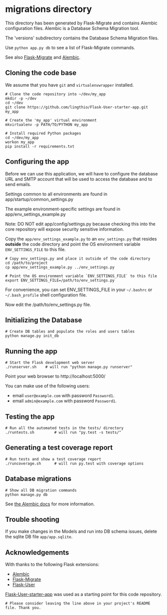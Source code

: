 # migrations directory

This directory has been generated by Flask-Migrate and contains Alembic configuration files.
Alembic is a Database Schema Migration tool.

The 'versions' subdirectory contains the Database Schema Migration files.

Use `python app.py db` to see a list of Flask-Migrate commands.

See also [Flask-Migrate](flask-migrate.readthedocs.org) and [Alembic](alembic.readthedocs.org).


## Cloning the code base
We assume that you have `git` and `virtualenvwrapper` installed.

    # Clone the code repository into ~/dev/my_app
    mkdir -p ~/dev
    cd ~/dev
    git clone https://github.com/lingthio/Flask-User-starter-app.git my_app

    # Create the 'my_app' virtual environment
    mkvirtualenv -p PATH/TO/PYTHON my_app

    # Install required Python packages
    cd ~/dev/my_app
    workon my_app
    pip install -r requirements.txt
    
    
## Configuring the app

Before we can use this application, we will have to configure the database URL and SMTP account
that will be used to access the database and to send emails.

Settings common to all environments are found in app/startup/common_settings.py

The example environment-specific settings are found in app/env_settings_example.py

Note: DO NOT edit app/config/settings.py because checking this into the core repository
will expose security sensitive information.

Copy the `app/env_settings_example.py` to an `env_settings.py` that resides **outside** the code directory
and point the OS environment variable `ENV_SETTINGS_FILE` to this file.

    # Copy env_settings.py and place it outside of the code directory
    cd /path/to/project
    cp app/env_settings_example.py ../env_settings.py
    
    # Point the OS environment variable `ENV_SETTINGS_FILE` to this file
    export ENV_SETTINGS_FILE=/path/to/env_settings.py

For convenience, you can set ENV_SETTINGS_FILE in your ``~/.bashrc`` or ``~/.bash_profile`` shell configuration file.

Now edit the /path/to/env_settings.py file.


## Initializing the Database
    # Create DB tables and populate the roles and users tables
    python manage.py init_db


## Running the app

    # Start the Flask development web server
    ./runserver.sh    # will run "python manage.py runserver"

Point your web browser to http://localhost:5000/

You can make use of the following users:
- email `user@example.com` with password `Password1`.
- email `admin@example.com` with password `Password1`.


## Testing the app

    # Run all the automated tests in the tests/ directory
    ./runtests.sh         # will run "py.test -s tests/"


## Generating a test coverage report

    # Run tests and show a test coverage report
    ./runcoverage.sh      # will run py.test with coverage options

## Database migrations

    # Show all DB migration commands
    python manage.py db

See [the Alembic docs](alembic.readthedocs.org) for more information.


## Trouble shooting
If you make changes in the Models and run into DB schema issues, delete the sqlite DB file `app/app.sqlite`.


## Acknowledgements
With thanks to the following Flask extensions:

* [Alembic](alembic.readthedocs.org)
* [Flask-Migrate](flask-migrate.readthedocs.org)
* [Flask-User](pythonhosted.org/Flask-User/)

[Flask-User-starter-app](https://github.com/lingthio/Flask-User-starter-app) was used as a starting point for this code repository.

    # Please consider leaving the line above in your project's README file. Thank you.

